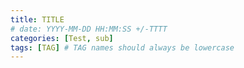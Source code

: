 ```yaml
---
title: TITLE
# date: YYYY-MM-DD HH:MM:SS +/-TTTT
categories: [Test, sub]
tags: [TAG] # TAG names should always be lowercase
---
```

